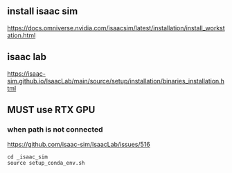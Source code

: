 ## install isaac sim
https://docs.omniverse.nvidia.com/isaacsim/latest/installation/install_workstation.html

## isaac lab
https://isaac-sim.github.io/IsaacLab/main/source/setup/installation/binaries_installation.html

## MUST use RTX GPU

### when path is not connected
https://github.com/isaac-sim/IsaacLab/issues/516

```
cd _isaac_sim
source setup_conda_env.sh
```
